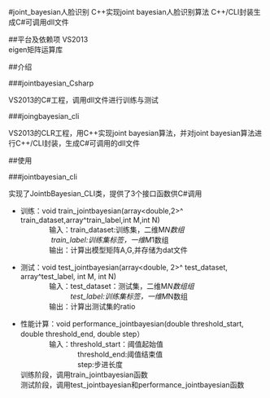 #joint_bayesian人脸识别
		C++实现joint bayesian人脸识别算法
		C++/CLI封装生成C#可调用dll文件

##平台及依赖项
		VS2013      
		eigen矩阵运算库        

##介绍

###jointbayesian_Csharp

VS2013的C#工程，调用dll文件进行训练与测试

###joingbayesian_cli

VS2013的CLR工程，用C++实现joint bayesian算法，并对joint bayesian算法进行C++/CLI封装，生成C#可调用的dll文件



##使用

###jointbayesian_cli

实现了JointbBayesian_CLI类，提供了3个接口函数供C#调用<br>

* 训练：void train_jointbayesian(array<double,2>^ train_dataset,array<int>^train_label,int M,int N)<br>
　　　　输入：train_dataset:训练集，二维M*N数组<br>
　　　　      train_label:训练集标签，一维M*1数组<br>
　　　　输出：计算出模型矩阵A,G,并存储为dat文件

* 测试：void test_jointbayesian(array<double, 2>^ test_dataset, array<int>^test_label, int M, int N)<br>
　　　　输入：test_dataset：测试集，二维M*N数组组<br>
　　　　　　　test_label:训练集标签，一维M*N数组<br>
　　　　输出：计算出测试集的ratio<br>
* 性能计算：void performance_jointbayesian(double threshold_start, double threshold_end, double step）<br>
　　　　输入：threshold_start：阈值起始值 <br>
　　　　　　　　threshold_end:阈值结束值<br>
　　　　　　　　step:步进长度<br>
训练阶段，调用train_jointbayesian函数<br>
测试阶段，调用test_jointbayesian和performance_jointbayesian函数<br>


